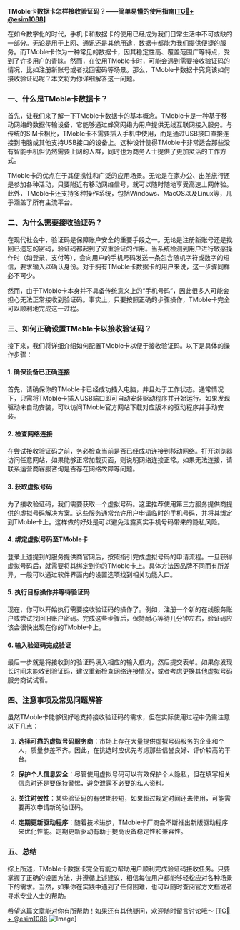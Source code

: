**TMoble卡数据卡怎样接收验证码？——简单易懂的使用指南[[TG💪+ @esim1088](https://t.me/s/esim1088)]**

在如今数字化的时代，手机卡和数据卡的使用已经成为我们日常生活中不可或缺的一部分。无论是用于上网、通讯还是其他用途，数据卡都能为我们提供便捷的服务。而TMoble卡作为一种常见的数据卡，因其稳定性高、覆盖范围广等特点，受到了许多用户的青睐。然而，在使用TMoble卡时，可能会遇到需要接收验证码的情况，比如注册新账号或者找回密码等场景。那么，TMoble卡数据卡究竟该如何接收验证码呢？本文将为你详细解答这一问题。

### **一、什么是TMoble卡数据卡？**

首先，让我们来了解一下TMoble卡数据卡的基本概念。TMoble卡是一种基于移动网络的数据传输设备，它能够通过蜂窝网络为用户提供无线互联网接入服务。与传统的SIM卡相比，TMoble卡不需要插入手机中使用，而是通过USB接口直接连接到电脑或其他支持USB接口的设备上。这种设计使得TMoble卡非常适合那些没有智能手机但仍然需要上网的人群，同时也为商务人士提供了更加灵活的工作方式。

TMoble卡的优点在于其便携性和广泛的应用场景。无论是在家办公、出差旅行还是参加各种活动，只要附近有移动网络信号，就可以随时随地享受高速上网体验。此外，TMoble卡还支持多种操作系统，包括Windows、MacOS以及Linux等，几乎涵盖了所有主流平台。

### **二、为什么需要接收验证码？**

在现代社会中，验证码是保障账户安全的重要手段之一。无论是注册新账号还是找回已遗忘的密码，验证码都起到了双重验证的作用。当系统检测到用户进行敏感操作时（如登录、支付等），会向用户的手机号码发送一条包含随机字符或数字的短信，要求输入以确认身份。对于拥有TMoble卡数据卡的用户来说，这一步骤同样必不可少。

然而，由于TMoble卡本身并不具备传统意义上的“手机号码”，因此很多人可能会担心无法正常接收到验证码。事实上，只要按照正确的步骤操作，TMoble卡完全可以顺利地完成这一过程。

### **三、如何正确设置TMoble卡以接收验证码？**

接下来，我们将详细介绍如何配置TMoble卡以便于接收验证码。以下是具体的操作步骤：

#### **1. 确保设备已正确连接**
首先，请确保你的TMoble卡已经成功插入电脑，并且处于工作状态。通常情况下，只需将TMoble卡插入USB端口即可自动安装驱动程序并开始运行。如果发现驱动未自动安装，可以访问TMoble官方网站下载对应版本的驱动程序并手动安装。

#### **2. 检查网络连接**
在尝试接收验证码之前，务必检查当前是否已经成功连接到移动网络。打开浏览器访问任意网站，如果能够正常加载页面，则说明网络连接正常。如果无法连接，请联系运营商客服咨询是否存在网络故障等问题。

#### **3. 获取虚拟号码**
为了接收验证码，我们需要获取一个虚拟号码。这里推荐使用第三方服务提供商提供的虚拟号码解决方案。这些服务通常允许用户申请临时的手机号码，并将其绑定到TMoble卡上。这样做的好处是可以避免泄露真实手机号码带来的隐私风险。

#### **4. 绑定虚拟号码至TMoble卡**
登录上述提到的服务提供商官网后，按照指引完成虚拟号码的申请流程。一旦获得虚拟号码后，就需要将其绑定到你的TMoble卡上。具体方法因品牌不同而有所差异，一般可以通过软件界面内的设置选项找到相关功能入口。

#### **5. 执行目标操作并等待验证码**
现在，你可以开始执行需要接收验证码的操作了。例如，注册一个新的在线服务账户或尝试找回旧账户密码。完成这些步骤后，保持耐心等待几分钟左右，验证码应该会很快出现在你的TMoble卡上。

#### **6. 输入验证码完成验证**
最后一步就是将接收到的验证码填入相应的输入框内，然后提交表单。如果你发现长时间未能收到验证码，建议重新检查网络连接情况，或者考虑更换其他虚拟号码服务商试试看。

### **四、注意事项及常见问题解答**

虽然TMoble卡能够很好地支持接收验证码的需求，但在实际使用过程中仍需注意以下几点：

1. **选择可靠的虚拟号码服务商**：市场上存在大量提供虚拟号码服务的企业和个人，质量参差不齐。因此，在挑选时应优先考虑那些信誉良好、评价较高的平台。
   
2. **保护个人信息安全**：尽管使用虚拟号码可以有效保护个人隐私，但在填写相关信息时还是要保持警惕，避免泄露不必要的私人资料。
   
3. **关注时效性**：某些验证码的有效期较短，如果超过规定时间还未使用，可能需要再次申请新的验证码。

4. **定期更新驱动程序**：随着技术进步，TMoble卡厂商会不断推出新版驱动程序来优化性能。定期更新驱动有助于提高设备稳定性和兼容性。

### **五、总结**

综上所述，TMoble卡数据卡完全有能力帮助用户顺利完成验证码接收任务。只要掌握了正确的设置方法，并遵循上述建议，相信每位用户都能够轻松应对各种场景下的需求。当然，如果你在实践中遇到了任何困难，也可以随时查阅官方文档或者寻求专业人士的帮助。

希望这篇文章能对你有所帮助！如果还有其他疑问，欢迎随时留言讨论哦～ [[TG💪+ @esim1088](https://t.me/s/esim1088) ![Image](https://i.postimg.cc/4NQfJmqS/Snipaste-2025-05-13-00-14-12.png)]